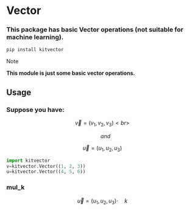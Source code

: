 # Vector
### This package has basic Vector operations (not suitable for machine learning).
```py
pip install kitvector
```
> [!NOTE]
> **This module is just some basic vector operations.**
## Usage
### Suppose you have: 

$$
 \vec{v}=(v_1, v_2, v_3)<br>
$$
 
$$
 \quad and
$$
 
$$
 \vec{u}=(u_1, u_2, u_3)
$$
```py
import kitvector
v=kitvector.Vector((1, 2, 3))
u=kitvector.Vector((4, 5, 6))
```
### mul_k

$$
 \vec{u}=(u_1, u_2, u_3)⋅\quad k
$$

